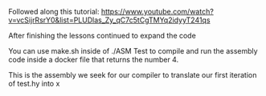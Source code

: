 Followed along this tutorial: https://www.youtube.com/watch?v=vcSijrRsrY0&list=PLUDlas_Zy_qC7c5tCgTMYq2idyyT241qs

After finishing the lessons continued to expand the code

You can use make.sh inside of ./ASM Test to compile and run 
the assembly code inside a docker file that returns the number 4.

This is the assembly we seek for our compiler to translate our first iteration
of test.hy into x